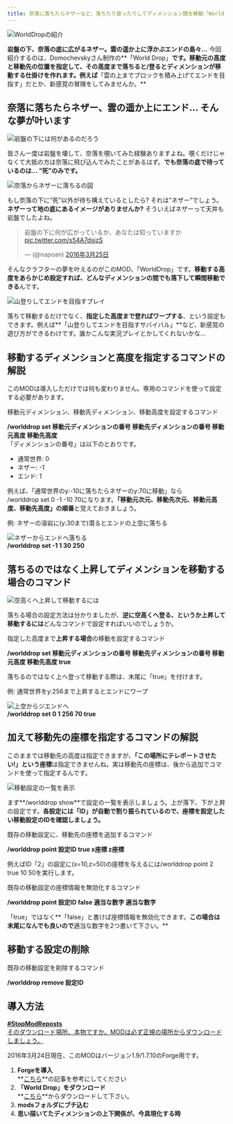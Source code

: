 ```yaml
---
title: 奈落に落ちたらネザーなど、落ちたり登ったりしてディメンション間を移動「World Drop」[MOD紹介]
---
```


![WorldDropの紹介](https://cdn-ak.f.st-hatena.com/images/fotolife/s/sasigume/20210208/20210208090900.png)

**岩盤の下、奈落の底に広がるネザー。雲の遥か上に浮かぶエンドの島々…** 今回紹介するのは、Domochevskyさん制作の**「World Drop」**です。移動元の高度と移動先の位置を指定して、その高度まで落ちると/登るとディメンションが移動する仕掛けを作れます。例えば**「雲の上までブロックを積み上げてエンドを目指す」だとか、新感覚の冒険をしてみませんか。**

## 奈落に落ちたらネザー、雲の遥か上にエンド… そんな夢が叶います

![岩盤の下には何があるのだろう](https://cdn-ak.f.st-hatena.com/images/fotolife/s/sasigume/20210208/20210208091718.png)

皆さん一度は岩盤を壊して、奈落を覗いてみた経験ありますよね。覗くだけじゃなくて大抵の方は奈落に飛び込んでみたことがあるはず。**でも奈落の底で待っているのは… “死”のみです。**

![奈落からネザーに落ちるの図](https://cdn-ak.f.st-hatena.com/images/fotolife/s/sasigume/20210208/20210208111031.png)

もし奈落の下に”死”以外が待ち構えているとしたら? それは”ネザー”でしょう。**ネザーって地の底にあるイメージがありませんか?** そういえばネザーって天井も岩盤でしたよね。

> 岩盤の下に何が広がっているか、あなたは知っていますか [pic.twitter.com/s54A7dsjzS](https://t.co/s54A7dsjzS)
> 
> — (@napoan) [2016年3月25日](https://twitter.com/napoan/status/713293817403691008)

そんなクラフターの夢を叶えるのがこのMOD、「WorldDrop」です。**移動する高度をあらかじめ設定すれば、どんなディメンションの間でも落下して瞬間移動できる**んです。

![山登りしてエンドを目指すプレイ](https://cdn-ak.f.st-hatena.com/images/fotolife/s/sasigume/20210208/20210208110601.png)

落ちて移動するだけでなく、**指定した高度まで登ればワープする**、という設定もできます。例えば**「山登りしてエンドを目指すサバイバル」**など、新感覚の遊び方ができるわけです。誰かこんな実況プレイとかしてくれないかな…

## 移動するディメンションと高度を指定するコマンドの解説

このMODは導入しただけでは何も変わりません。専用のコマンドを使って設定する必要があります。

移動元ディメンション、移動先ディメンション、移動高度を設定するコマンド

**/worlddrop set 移動元ディメンションの番号 移動先ディメンションの番号 移動元高度 移動先高度**  
「ディメンションの番号」は以下のとおりです。

*   通常世界: 0
*   ネザー: \-1
*   エンド: 1

例えば、「通常世界のy:-10に落ちたらネザーのy:70に移動」なら  
/worlddrop set 0 \-1 -10 70になります。**「移動元次元、移動先次元、移動元高度、移動先高度」の順番**と覚えておきましょう。

例: ネザーの溶岩に(y:30まで)潜るとエンドの上空に落ちる

![ネザーからエンドへ落ちる](https://cdn-ak.f.st-hatena.com/images/fotolife/s/sasigume/20210208/20210208122035.gif)  
**/worlddrop set -1 1 30 250**

## 落ちるのではなく上昇してディメンションを移動する場合のコマンド

![空高くへ上昇して移動するには](https://cdn-ak.f.st-hatena.com/images/fotolife/s/sasigume/20210208/20210208123441.png)

落ちる場合の設定方法は分かりましたが、**逆に空高くへ登る、というか上昇して移動するには**どんなコマンドで設定すればいいのでしょうか。

指定した高度まで**上昇する場合**の移動を設定するコマンド

**/worlddrop set 移動元ディメンションの番号 移動先ディメンションの番号 移動元高度 移動先高度 **true****

落ちるのではなく上へ登って移動する際は、末尾に「true」を付けます。

例: 通常世界をy:256まで上昇するとエンドにワープ

![上空からジエンドへ](https://cdn-ak.f.st-hatena.com/images/fotolife/s/sasigume/20210208/20210208104447.gif)  
**/worlddrop set 0 1 256 70 **true****

## 加えて移動先の座標を指定するコマンドの解説

このままでは移動先の高度は指定できますが、**「この場所にテレポートさせたい!」という座標**は指定できませんね。実は移動先の座標は、後から追加でコマンドを使って指定するんです。

![移動設定の一覧を表示](https://cdn-ak.f.st-hatena.com/images/fotolife/s/sasigume/20210208/20210208101032.png)

まず**/worlddrop show**で設定の一覧を表示しましょう。上が落下、下が上昇の設定です。**各設定には「ID」が自動で割り振られているので、座標を設定したい移動設定のIDを確認しましょう。**

既存の移動設定に、移動先の座標を追加するコマンド

**/worlddrop point 設定ID true x座標 z座標**

例えばID「2」の設定に(x=10,z=50)の座標を与えるには/worlddrop point 2 true 10 50を実行します。

既存の移動設定の座標情報を無効化するコマンド

**/worlddrop point 設定ID **false** 適当な数字 適当な数字**

「true」ではなく**「false」と書けば座標情報を無効化できます。**この場合は末尾になんでも良いので**適当な数字を2つ書いて下さい。**

## 移動する設定の削除

既存の移動設定を削除するコマンド

**/worlddrop remove 設定ID**

## 導入方法

[**#StopModReposts**  
そのダウンロード場所、本物ですか。MODは必ず正規の場所からダウンロードしましょう。](https://www.napoan.com/stop-mod-reposts/)

2016年3月24日現在、このMODはバージョン1.9/1.7.10のForge用です。

1.  **Forgeを導入**  
    **[こちら](/new-way-to-install-mod/#forge-inst)**の記事を参考にしてください
2.  **「World Drop」をダウンロード**  
    **[こちら](http://mods.curse.com/mc-mods/minecraft/226551-world-drop "「World Drop」のダウンロード")**からダウンロードして下さい。
3.  **modsフォルダにブチ込む** 
4.  **思い描いてたディメンションの上下関係が、今具現化する時**
